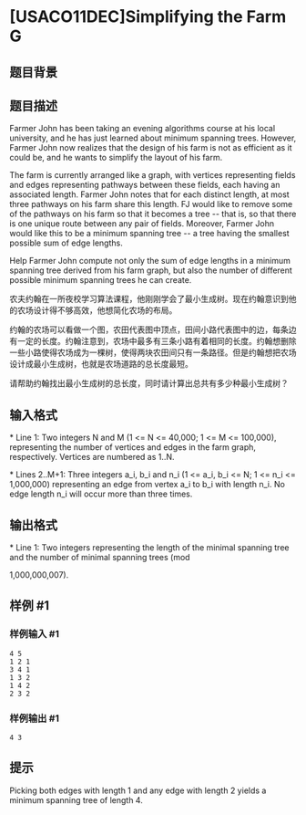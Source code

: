 # [USACO11DEC]Simplifying the Farm G

## 题目背景



## 题目描述

Farmer John has been taking an evening algorithms course at his local university, and he has just learned about minimum spanning trees.  However, Farmer John now realizes that the design of his farm is not as efficient as it could be, and he wants to simplify the layout of his farm.

The farm is currently arranged like a graph, with vertices representing fields and edges representing pathways between these fields, each having an associated length.  Farmer John notes that for each distinct length, at most three pathways on his farm share this length.  FJ would like to remove some of the pathways on his farm so that it becomes a tree -- that is, so that there is one unique route between any pair of fields.  Moreover, Farmer John would like this to be a minimum spanning tree -- a tree having the smallest possible sum of edge lengths.

Help Farmer John compute not only the sum of edge lengths in a minimum spanning tree derived from his farm graph, but also the number of different possible minimum spanning trees he can create.

农夫约翰在一所夜校学习算法课程，他刚刚学会了最小生成树。现在约翰意识到他的农场设计得不够高效，他想简化农场的布局。


约翰的农场可以看做一个图，农田代表图中顶点，田间小路代表图中的边，每条边有一定的长度。约翰注意到，农场中最多有三条小路有着相同的长度。约翰想删除一些小路使得农场成为一棵树，使得两块农田间只有一条路径。但是约翰想把农场设计成最小生成树，也就是农场道路的总长度最短。


请帮助约翰找出最小生成树的总长度，同时请计算出总共有多少种最小生成树？


## 输入格式

\* Line 1: Two integers N and M (1 <= N <= 40,000; 1 <= M <= 100,000), representing  the number of vertices and edges in the farm graph, respectively.  Vertices are numbered as 1..N.

\* Lines 2..M+1: Three integers a\_i, b\_i and n\_i (1 <= a\_i, b\_i <= N; 1 <= n\_i <= 1,000,000)  representing an edge from vertex a\_i to b\_i with length n\_i.  No edge length n\_i will occur more than three times.


## 输出格式

\* Line 1: Two integers representing the length of the minimal spanning tree and the number of minimal spanning trees (mod

1,000,000,007).


## 样例 #1

### 样例输入 #1
```
4 5 
1 2 1 
3 4 1 
1 3 2 
1 4 2 
2 3 2 
```

### 样例输出 #1

```
4 3 
```

## 提示

Picking both edges with length 1 and any edge with length 2 yields a minimum spanning tree of length 4.


